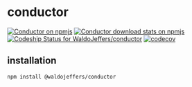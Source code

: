 # conductor

[![Conductor on npmjs](https://img.shields.io/npm/v/@waldojeffers/conductor.svg?style=flat-square)](https://www.npmjs.com/package/@waldojeffers/conductor)
[![Conductor download stats on npmjs](https://img.shields.io/npm/dw/@waldojeffers/conductor.svg?style=flat-square)](https://npm-stat.com/charts.html?package=%40waldojeffers%conductor)
[![Codeship Status for WaldoJeffers/conductor](https://img.shields.io/codeship/da09eb70-22e7-0136-b547-4e8bca269d75.svg?style=flat-square)](https://app.codeship.com/projects/286044)
[![codecov](https://img.shields.io/codecov/c/github/WaldoJeffers/conductor.svg?style=flat-square)](https://codecov.io/gh/WaldoJeffers/conductor)

## installation

```
npm install @waldojeffers/conductor
```
